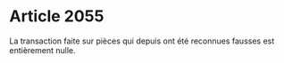 # Article 2055

La transaction faite sur pièces qui depuis ont été reconnues fausses est entièrement nulle.
